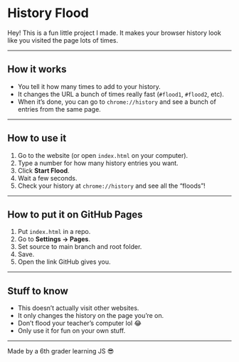 # History Flood

Hey! This is a fun little project I made. It makes your browser history look like you visited the page lots of times.  

---

## How it works
- You tell it how many times to add to your history.  
- It changes the URL a bunch of times really fast (`#flood1`, `#flood2`, etc).  
- When it’s done, you can go to `chrome://history` and see a bunch of entries from the same page.  

---

## How to use it
1. Go to the website (or open `index.html` on your computer).  
2. Type a number for how many history entries you want.  
3. Click **Start Flood**.  
4. Wait a few seconds.  
5. Check your history at `chrome://history` and see all the “floods”!  

---

## How to put it on GitHub Pages
1. Put `index.html` in a repo.  
2. Go to **Settings → Pages**.  
3. Set source to main branch and root folder.  
4. Save.  
5. Open the link GitHub gives you.  

---

## Stuff to know
- This doesn’t actually visit other websites.  
- It only changes the history on the page you’re on.  
- Don’t flood your teacher’s computer lol 😂  
- Only use it for fun on your own stuff.  

---

Made by a 6th grader learning JS 😎
